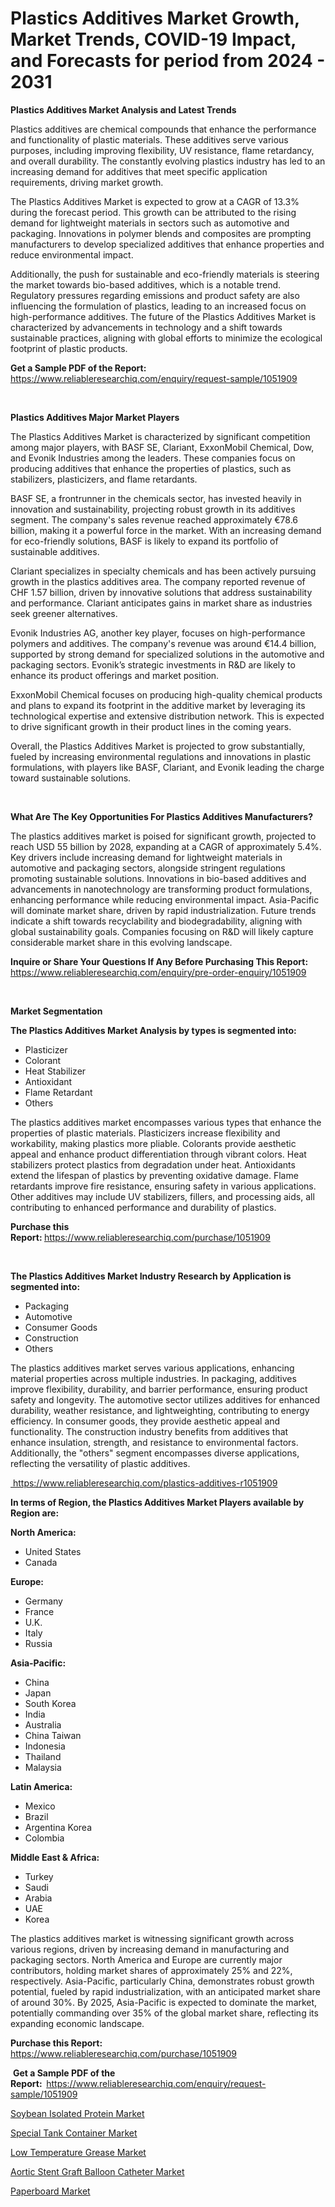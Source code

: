 <p><h1>Plastics Additives Market Growth, Market Trends, COVID-19 Impact, and Forecasts for period from 2024 - 2031</h1></p><p><strong>Plastics Additives Market Analysis and Latest Trends</strong></p>
<p><p>Plastics additives are chemical compounds that enhance the performance and functionality of plastic materials. These additives serve various purposes, including improving flexibility, UV resistance, flame retardancy, and overall durability. The constantly evolving plastics industry has led to an increasing demand for additives that meet specific application requirements, driving market growth. </p><p>The Plastics Additives Market is expected to grow at a CAGR of 13.3% during the forecast period. This growth can be attributed to the rising demand for lightweight materials in sectors such as automotive and packaging. Innovations in polymer blends and composites are prompting manufacturers to develop specialized additives that enhance properties and reduce environmental impact. </p><p>Additionally, the push for sustainable and eco-friendly materials is steering the market towards bio-based additives, which is a notable trend. Regulatory pressures regarding emissions and product safety are also influencing the formulation of plastics, leading to an increased focus on high-performance additives. The future of the Plastics Additives Market is characterized by advancements in technology and a shift towards sustainable practices, aligning with global efforts to minimize the ecological footprint of plastic products.</p></p>
<p><strong>Get a Sample PDF of the Report:&nbsp;</strong> <a href="https://www.reliableresearchiq.com/enquiry/request-sample/1051909?utm_campaign=1123&utm_medium=2&utm_source=Github&utm_content=ia&utm_term=09112024&utm_id=plastics-additives">https://www.reliableresearchiq.com/enquiry/request-sample/1051909</a></p>
<p>&nbsp;</p>
<p><strong>Plastics Additives Major Market Players</strong></p>
<p><p>The Plastics Additives Market is characterized by significant competition among major players, with BASF SE, Clariant, ExxonMobil Chemical, Dow, and Evonik Industries among the leaders. These companies focus on producing additives that enhance the properties of plastics, such as stabilizers, plasticizers, and flame retardants.</p><p>BASF SE, a frontrunner in the chemicals sector, has invested heavily in innovation and sustainability, projecting robust growth in its additives segment. The company's sales revenue reached approximately €78.6 billion, making it a powerful force in the market. With an increasing demand for eco-friendly solutions, BASF is likely to expand its portfolio of sustainable additives.</p><p>Clariant specializes in specialty chemicals and has been actively pursuing growth in the plastics additives area. The company reported revenue of CHF 1.57 billion, driven by innovative solutions that address sustainability and performance. Clariant anticipates gains in market share as industries seek greener alternatives.</p><p>Evonik Industries AG, another key player, focuses on high-performance polymers and additives. The company's revenue was around €14.4 billion, supported by strong demand for specialized solutions in the automotive and packaging sectors. Evonik’s strategic investments in R&D are likely to enhance its product offerings and market position.</p><p>ExxonMobil Chemical focuses on producing high-quality chemical products and plans to expand its footprint in the additive market by leveraging its technological expertise and extensive distribution network. This is expected to drive significant growth in their product lines in the coming years.</p><p>Overall, the Plastics Additives Market is projected to grow substantially, fueled by increasing environmental regulations and innovations in plastic formulations, with players like BASF, Clariant, and Evonik leading the charge toward sustainable solutions.</p></p>
<p>&nbsp;</p>
<p><strong>What Are The Key Opportunities For Plastics Additives Manufacturers?</strong></p>
<p><p>The plastics additives market is poised for significant growth, projected to reach USD 55 billion by 2028, expanding at a CAGR of approximately 5.4%. Key drivers include increasing demand for lightweight materials in automotive and packaging sectors, alongside stringent regulations promoting sustainable solutions. Innovations in bio-based additives and advancements in nanotechnology are transforming product formulations, enhancing performance while reducing environmental impact. Asia-Pacific will dominate market share, driven by rapid industrialization. Future trends indicate a shift towards recyclability and biodegradability, aligning with global sustainability goals. Companies focusing on R&D will likely capture considerable market share in this evolving landscape.</p></p>
<p><strong>Inquire or Share Your Questions If Any Before Purchasing This Report:</strong> <a href="https://www.reliableresearchiq.com/enquiry/pre-order-enquiry/1051909?utm_campaign=1123&utm_medium=2&utm_source=Github&utm_content=ia&utm_term=09112024&utm_id=plastics-additives">https://www.reliableresearchiq.com/enquiry/pre-order-enquiry/1051909</a></p>
<p>&nbsp;</p>
<p><strong>Market Segmentation</strong></p>
<p><strong>The Plastics Additives Market Analysis by types is segmented into:</strong></p>
<p><ul><li>Plasticizer</li><li>Colorant</li><li>Heat Stabilizer</li><li>Antioxidant</li><li>Flame Retardant</li><li>Others</li></ul></p>
<p><p>The plastics additives market encompasses various types that enhance the properties of plastic materials. Plasticizers increase flexibility and workability, making plastics more pliable. Colorants provide aesthetic appeal and enhance product differentiation through vibrant colors. Heat stabilizers protect plastics from degradation under heat. Antioxidants extend the lifespan of plastics by preventing oxidative damage. Flame retardants improve fire resistance, ensuring safety in various applications. Other additives may include UV stabilizers, fillers, and processing aids, all contributing to enhanced performance and durability of plastics.</p></p>
<p><strong>Purchase this Report:&nbsp;</strong><a href="https://www.reliableresearchiq.com/purchase/1051909?utm_campaign=1123&utm_medium=2&utm_source=Github&utm_content=ia&utm_term=09112024&utm_id=plastics-additives">https://www.reliableresearchiq.com/purchase/1051909</a></p>
<p>&nbsp;</p>
<p><strong>The Plastics Additives Market Industry Research by Application is segmented into:</strong></p>
<p><ul><li>Packaging</li><li>Automotive</li><li>Consumer Goods</li><li>Construction</li><li>Others</li></ul></p>
<p><p>The plastics additives market serves various applications, enhancing material properties across multiple industries. In packaging, additives improve flexibility, durability, and barrier performance, ensuring product safety and longevity. The automotive sector utilizes additives for enhanced durability, weather resistance, and lightweighting, contributing to energy efficiency. In consumer goods, they provide aesthetic appeal and functionality. The construction industry benefits from additives that enhance insulation, strength, and resistance to environmental factors. Additionally, the "others" segment encompasses diverse applications, reflecting the versatility of plastic additives.</p></p>
<p><a href="https://www.reliableresearchiq.com/plastics-additives-r1051909?utm_campaign=1123&utm_medium=2&utm_source=Github&utm_content=ia&utm_term=09112024&utm_id=plastics-additives">&nbsp;https://www.reliableresearchiq.com/plastics-additives-r1051909</a></p>
<p><strong>In terms of Region, the Plastics Additives Market Players available by Region are:</strong></p>
<p>
    <p> <strong> North America: </strong>
        <ul>
            <li>United States</li>
            <li>Canada</li>
        </ul>
        </p> 
    <p> <strong> Europe: </strong>
        <ul>
            <li>Germany</li>
            <li>France</li>
            <li>U.K.</li>
            <li>Italy</li>
            <li>Russia</li>
        </ul>
        </p> 
    <p> <strong> Asia-Pacific: </strong>
        <ul>
            <li>China</li>
            <li>Japan</li>
            <li>South Korea</li>
            <li>India</li>
            <li>Australia</li>
            <li>China Taiwan</li>
            <li>Indonesia</li>
            <li>Thailand</li>
            <li>Malaysia</li>
        </ul>
        </p> 
    <p> <strong> Latin America: </strong>
        <ul>
            <li>Mexico</li>
            <li>Brazil</li>
            <li>Argentina Korea</li>
            <li>Colombia</li>
        </ul>
        </p> 
    <p> <strong> Middle East & Africa: </strong>
        <ul>
            <li>Turkey</li>
            <li>Saudi</li>
            <li>Arabia</li>
            <li>UAE</li>
            <li>Korea</li>
        </ul>
    </p>
    </p>
<p><p>The plastics additives market is witnessing significant growth across various regions, driven by increasing demand in manufacturing and packaging sectors. North America and Europe are currently major contributors, holding market shares of approximately 25% and 22%, respectively. Asia-Pacific, particularly China, demonstrates robust growth potential, fueled by rapid industrialization, with an anticipated market share of around 30%. By 2025, Asia-Pacific is expected to dominate the market, potentially commanding over 35% of the global market share, reflecting its expanding economic landscape.</p></p>
<p><strong>Purchase this Report: </strong><a href="https://www.reliableresearchiq.com/purchase/1051909?utm_campaign=1123&utm_medium=2&utm_source=Github&utm_content=ia&utm_term=09112024&utm_id=plastics-additives">https://www.reliableresearchiq.com/purchase/1051909</a></p>
<p>&nbsp;<strong>Get a Sample PDF of the Report:&nbsp;&nbsp;</strong><a href="https://www.reliableresearchiq.com/enquiry/request-sample/1051909?utm_campaign=1123&utm_medium=2&utm_source=Github&utm_content=ia&utm_term=09112024&utm_id=plastics-additives">https://www.reliableresearchiq.com/enquiry/request-sample/1051909</a></p>
<p><strong></strong></p>
<p><p><a href="https://www.linkedin.com/pulse/global-perspectives-soybean-isolated-protein-market-trends-forecast-ofaef?utm_campaign=1123&utm_medium=2&utm_source=Github&utm_content=ia&utm_term=09112024&utm_id=plastics-additives">Soybean Isolated Protein Market</a></p><p><a href="https://www.linkedin.com/pulse/market-dynamics-future-trends-global-special-tank-container-iav8f?utm_campaign=1123&utm_medium=2&utm_source=Github&utm_content=ia&utm_term=09112024&utm_id=plastics-additives">Special Tank Container Market</a></p><p><a href="https://github.com/angilauio/Market-Research-Report-List-1/blob/main/low-temperature-grease-market.md?utm_campaign=1123&utm_medium=2&utm_source=Github&utm_content=ia&utm_term=09112024&utm_id=plastics-additives">Low Temperature Grease Market</a></p><p><a href="https://issuu.com/reportprime-2/docs/aortic-stent-graft-balloon-catheter_150a7407d2a00e?utm_campaign=1123&utm_medium=2&utm_source=Github&utm_content=ia&utm_term=09112024&utm_id=plastics-additives">Aortic Stent Graft Balloon Catheter Market</a></p><p><a href="https://github.com/anaeilandos/Market-Research-Report-List-1/blob/main/paperboard-market.md?utm_campaign=1123&utm_medium=2&utm_source=Github&utm_content=ia&utm_term=09112024&utm_id=plastics-additives">Paperboard Market</a></p></p>